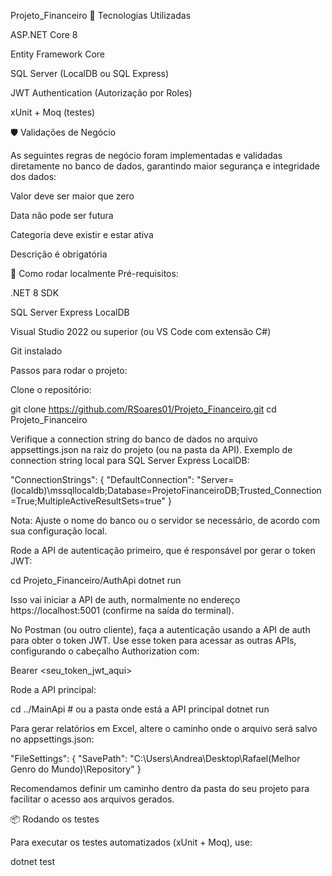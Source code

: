 Projeto_Financeiro
🚀 Tecnologias Utilizadas

ASP.NET Core 8

Entity Framework Core

SQL Server (LocalDB ou SQL Express)

JWT Authentication (Autorização por Roles)

xUnit + Moq (testes)

🛡️ Validações de Negócio

As seguintes regras de negócio foram implementadas e validadas diretamente no banco de dados, garantindo maior segurança e integridade dos dados:

Valor deve ser maior que zero

Data não pode ser futura

Categoria deve existir e estar ativa

Descrição é obrigatória

🔧 Como rodar localmente
Pré-requisitos:

.NET 8 SDK

SQL Server Express LocalDB

Visual Studio 2022 ou superior (ou VS Code com extensão C#)

Git instalado

Passos para rodar o projeto:

Clone o repositório:

git clone https://github.com/RSoares01/Projeto_Financeiro.git
cd Projeto_Financeiro


Verifique a connection string do banco de dados no arquivo appsettings.json na raiz do projeto (ou na pasta da API).
Exemplo de connection string local para SQL Server Express LocalDB:

"ConnectionStrings": {
  "DefaultConnection": "Server=(localdb)\\mssqllocaldb;Database=ProjetoFinanceiroDB;Trusted_Connection=True;MultipleActiveResultSets=true"
}


Nota: Ajuste o nome do banco ou o servidor se necessário, de acordo com sua configuração local.

Rode a API de autenticação primeiro, que é responsável por gerar o token JWT:

cd Projeto_Financeiro/AuthApi
dotnet run


Isso vai iniciar a API de auth, normalmente no endereço https://localhost:5001 (confirme na saída do terminal).

No Postman (ou outro cliente), faça a autenticação usando a API de auth para obter o token JWT.
Use esse token para acessar as outras APIs, configurando o cabeçalho Authorization com:

Bearer <seu_token_jwt_aqui>


Rode a API principal:

cd ../MainApi  # ou a pasta onde está a API principal
dotnet run


Para gerar relatórios em Excel, altere o caminho onde o arquivo será salvo no appsettings.json:

  "FileSettings": {
    "SavePath": "C:\\Users\\Andrea\\Desktop\\Rafael(Melhor Genro do Mundo)\\Repository"
}


Recomendamos definir um caminho dentro da pasta do seu projeto para facilitar o acesso aos arquivos gerados.

📦 Rodando os testes

Para executar os testes automatizados (xUnit + Moq), use:

dotnet test
